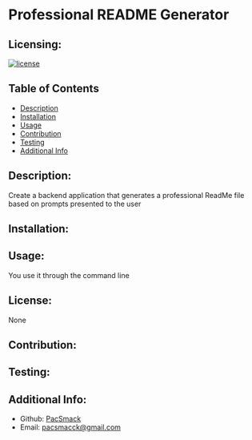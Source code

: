 # Professional README Generator
## Licensing:
[![license](https://img.shields.io/badge/license-None-blue)](https://shields.io)
## Table of Contents 
- [Description](#description)
- [Installation](#installation)
- [Usage](#usage)
- [Contribution](#contribution)
- [Testing](#testing)
- [Additional Info](#additional-info)
## Description:
Create a backend application that generates a professional ReadMe file based on prompts presented to the user 
## Installation:

## Usage:
You use it through the command line
## License:
None
## Contribution:

## Testing:

## Additional Info:
- Github: [PacSmack](https://github.com/PacSmack)
- Email: pacsmacck@gmail.com 